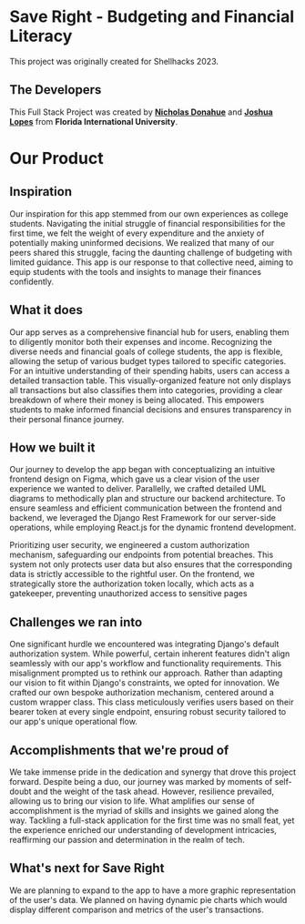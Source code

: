 # **Save Right** - Budgeting and Financial Literacy
This project was originally created for Shellhacks 2023.

The Developers
-
This Full Stack Project was created by [**Nicholas Donahue**](https://www.linkedin.com/in/nicholasdonahue/) and [**Joshua Lopes**](https://www.linkedin.com/in/joshua-lopes-aaab05188/) from **Florida International University**.


# Our Product


## **Inspiration**
Our inspiration for this app stemmed from our own experiences as college students. Navigating the initial struggle of financial responsibilities for the first time, we felt the weight of every expenditure and the anxiety of potentially making uninformed decisions. We realized that many of our peers shared this struggle, facing the daunting challenge of budgeting with limited guidance. This app is our response to that collective need, aiming to equip students with the tools and insights to manage their finances confidently.

## **What it does**
Our app serves as a comprehensive financial hub for users, enabling them to diligently monitor both their expenses and income. Recognizing the diverse needs and financial goals of college students, the app is flexible, allowing the setup of various budget types tailored to specific categories. For an intuitive understanding of their spending habits, users can access a detailed transaction table. This visually-organized feature not only displays all transactions but also classifies them into categories, providing a clear breakdown of where their money is being allocated. This empowers students to make informed financial decisions and ensures transparency in their personal finance journey.

## **How we built it**
Our journey to develop the app began with conceptualizing an intuitive frontend design on Figma, which gave us a clear vision of the user experience we wanted to deliver. Parallelly, we crafted detailed UML diagrams to methodically plan and structure our backend architecture. To ensure seamless and efficient communication between the frontend and backend, we leveraged the Django Rest Framework for our server-side operations, while employing React.js for the dynamic frontend development.

Prioritizing user security, we engineered a custom authorization mechanism, safeguarding our endpoints from potential breaches. This system not only protects user data but also ensures that the corresponding data is strictly accessible to the rightful user. On the frontend, we strategically store the authorization token locally, which acts as a gatekeeper, preventing unauthorized access to sensitive pages

## **Challenges we ran into**
One significant hurdle we encountered was integrating Django's default authorization system. While powerful, certain inherent features didn't align seamlessly with our app's workflow and functionality requirements. This misalignment prompted us to rethink our approach. Rather than adapting our vision to fit within Django's constraints, we opted for innovation. We crafted our own bespoke authorization mechanism, centered around a custom wrapper class. This class meticulously verifies users based on their bearer token at every single endpoint, ensuring robust security tailored to our app's unique operational flow.

## **Accomplishments that we're proud of**
We take immense pride in the dedication and synergy that drove this project forward. Despite being a duo, our journey was marked by moments of self-doubt and the weight of the task ahead. However, resilience prevailed, allowing us to bring our vision to life. What amplifies our sense of accomplishment is the myriad of skills and insights we gained along the way. Tackling a full-stack application for the first time was no small feat, yet the experience enriched our understanding of development intricacies, reaffirming our passion and determination in the realm of tech.

## **What's next for Save Right**
We are planning to expand to the app to have a more graphic representation of the user's data. We planned on having dynamic pie charts which would display different comparison and metrics of the user's transactions.
